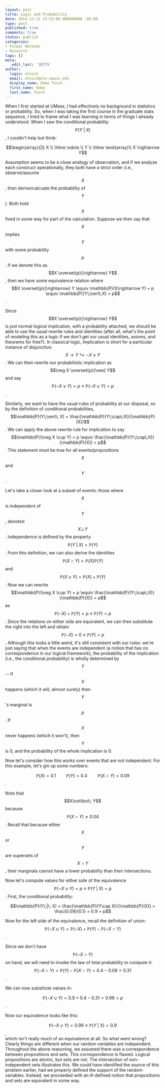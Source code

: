 ```yaml
---
layout: post
title: Logic and Probability
date: 2014-12-21 15:52:09.000000000 -05:00
type: post
published: true
comments: true
status: publish
categories:
- Formal Methods
- Research
tags: []
meta:
  _edit_last: '20775'
author:
  login: etosch
  email: etosch@cns.umass.edu
  display_name: Emma Tosch
  first_name: Emma
  last_name: Tosch
---
```

When I first started at UMass, I had effectively no background in statistics or probability. So, when I was taking the first course in the graduate stats sequence, I tried to frame what I was learning in terms of things I already understood. When I saw the conditional probability $$\mathbb{P}(Y\;\vert\; X)$$, I couldn't help but think:
<!--comment-->

$$\begin{array}{|l} X \\ \hline \vdots \\ Y \\ \hline \end{array}\\ X \rightarrow Y$$

Assumption seems to be a close analogy of observation, and if we analyze each construct operationally, they both have a strict order (i.e., observe/assume $$X$$, then derive/calcuate the probability of $$Y$$). Both hold $$X$$ fixed in some way for part of the calculation. Suppose we then say that $$X$$ implies $$Y$$ with some probability $$p$$. If we denote this as $$X \overset{p}{\rightarrow} Y$$, then we have some equivalence relation where $$X \overset{p}{\rightarrow} Y \equiv \mathbb{P}(X\rightarrow Y) = p \equiv \mathbb{P}(Y\;\vert\;X) = p$$.

Since $$X \overset{p}{\rightarrow} Y$$ is just normal logical implication, with a probability attached, we should be able to use the usual rewrite rules and identities (after all, what's the point of modeling this as a logic if we don't get our usual identities, axioms, and theorems for free?). In classical logic, implication is short for a particular instance of disjunction: $$X \rightarrow Y \hookrightarrow \neg X \vee Y$$. We can then rewrite our probabilistic implication as $$\neg X \overset{p}{\vee} Y$$ and say $$\mathbb{P}(\neg X \vee Y) = p \equiv \mathbb{P}(\neg X \cup Y) = p$$.

Similarly, we want to have the usual rules of probability at our disposal, so by the definition of conditional probabilities, $$\mathbb{P}(Y\;\vert\; X) = \frac{\mathbb{P}(Y\;\cap\;X)}{\mathbb{P}(X)}$$. We can apply the above rewrite rule for implication to say $$\mathbb{P}(\neg X \cup Y) = p \equiv \frac{\mathbb{P}(Y\;\cap\;X)}{\mathbb{P}(X)} = p$$. This statement must be true for all events/propositions $$X$$ and $$Y$$.

Let's take a closer look at a subset of events: those where $$X$$ is independent of $$Y$$, denoted $$X \bot Y$$. Independence is defined by the property $$\mathbb{P}(Y\;\vert\; X)=\mathbb{P}(Y)$$. From this definition, we can also derive the identities $$\mathbb{P}(X\cap Y) = \mathbb{P}(X)\mathbb{P}(Y)$$ and $$\mathbb{P}(X\cup Y) = \mathbb{P}(X) + \mathbb{P}(Y)$$. Now we can rewrite $$\mathbb{P}(\neg X \cup Y) = p \equiv \frac{\mathbb{P}(Y\;\cap\;X)}{\mathbb{P}(X)} = p$$ as $$\mathbb{P}(\neg X) + \mathbb{P}(Y) = p \equiv \mathbb{P}(Y) = p$$. Since the relations on either side are equivalent, we can then substitute the right into the left and obtain $$\mathbb{P}(\neg X) = 0 \equiv \mathbb{P}(Y) = p$$. Although this looks a little weird, it's still consistent with our rules: we're just saying that when the events are independent (a notion that has no correspondence in our logical framework), the probability of the implication (i.e., the conditional probability) is wholly determined by $$Y$$ -- if $$X$$ happens (which it will, almost surely) then $$Y$$'s marginal is $$p$$. If $$X$$ never happens (which it won't), then $$Y$$ is 0, and the probability of the whole implication is 0.

Now let's consider how this works over events that are not independent. For this example, let's gin up some numbers:

$$\mathbb{P}(X) = 0.1 \quad\quad \mathbb{P}(Y) = 0.4 \quad\quad \mathbb{P}(X \cap Y) = 0.09$$.

Note that $$X\not\bot\; Y$$ because $$\mathbb{P}(X\cap Y) \not = 0.04$$. Recall that because either $$X$$ or $$Y$$ are supersets of $$X\cap Y$$, their marginals cannot have a lower probability than their intersections. 

Now let's compute values for either side of the equivalence $$\mathbb{P}(\neg X \cup Y) = p \equiv \mathbb{P}(Y\;\vert\; X) = p$$. First, the conditional probability:

$$\mathbb{P}(Y\;|\; X) = \frac{\mathbb{P}(Y\cap X)}{\mathbb{P}(X)} = \frac{0.09}{0.1} = 0.9 = p$$

Now for the left side of the equivalence, recall the definition of union:<br />
$$\mathbb{P}(\neg X \cup Y) = \mathbb{P}(\neg X) + \mathbb{P}(Y) - \mathbb{P}(\neg X \cap Y)$$. 

Since we don't have $$\mathbb{P}(\neg X \cap Y)$$ on hand, we will need to invoke the law of total probability to compute it: $$\mathbb{P}(\neg X \cap Y) = \mathbb{P}(Y) - \mathbb{P}(X\cap Y) = 0.4 - 0.09 = 0.31$$.

We can now substitute values in:<br />

$$\mathbb{P}(\neg X \cup Y) = 0.9 + 0.4 - 0.31 = 0.99 = p$$. 

Now our equivalence looks like this:<br />

$$\mathbb{P}(\neg X \cup Y) = 0.99 \equiv \mathbb{P}(Y\;\vert\; X) = 0.9$$,<br />
which isn't really much of an equivalence at all.
So what went wrong? Clearly things are different when our random variables are independent. Throughout the above reasoning, we assumed there was a correspondence between propositions and sets. This correspondence is flawed. Logical propositions are atomic, but sets are not. The intersection of non-independent sets illustrates this. We could have identified the source of this problem earlier, had we properly defined the support of the random variables. Instead, we proceeded with an ill-defined notion that propositions and sets are equivalent in some way.
